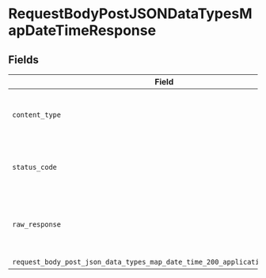 # RequestBodyPostJSONDataTypesMapDateTimeResponse


## Fields

| Field                                                                                                                                                                      | Type                                                                                                                                                                       | Required                                                                                                                                                                   | Description                                                                                                                                                                |
| -------------------------------------------------------------------------------------------------------------------------------------------------------------------------- | -------------------------------------------------------------------------------------------------------------------------------------------------------------------------- | -------------------------------------------------------------------------------------------------------------------------------------------------------------------------- | -------------------------------------------------------------------------------------------------------------------------------------------------------------------------- |
| `content_type`                                                                                                                                                             | *Optional[str]*                                                                                                                                                            | :heavy_check_mark:                                                                                                                                                         | HTTP response content type for this operation                                                                                                                              |
| `status_code`                                                                                                                                                              | *Optional[int]*                                                                                                                                                            | :heavy_check_mark:                                                                                                                                                         | HTTP response status code for this operation                                                                                                                               |
| `raw_response`                                                                                                                                                             | [requests.Response](https://requests.readthedocs.io/en/latest/api/#requests.Response)                                                                                      | :heavy_minus_sign:                                                                                                                                                         | Raw HTTP response; suitable for custom response parsing                                                                                                                    |
| `request_body_post_json_data_types_map_date_time_200_application_json_object`                                                                                              | [Optional[operations.RequestBodyPostJSONDataTypesMapDateTime200ApplicationJSON]](undefined/models/operations/requestbodypostjsondatatypesmapdatetime200applicationjson.md) | :heavy_minus_sign:                                                                                                                                                         | OK                                                                                                                                                                         |